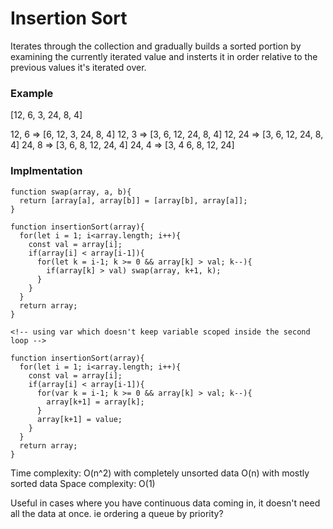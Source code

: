 # Insertion Sort
Iterates through the collection and gradually builds a sorted portion by examining the currently iterated value and insterts it in order relative to the previous values it's iterated over.

### Example

[12, 6, 3, 24, 8, 4]

12, 6 => [6, 12, 3, 24, 8, 4]
12, 3 => [3, 6, 12, 24, 8, 4]
12, 24 => [3, 6, 12, 24, 8, 4]
24, 8 => [3, 6, 8, 12, 24, 4]
24, 4 => [3, 4 6, 8, 12, 24]

### Implmentation
```
function swap(array, a, b){
  return [array[a], array[b]] = [array[b], array[a]];
}

function insertionSort(array){
  for(let i = 1; i<array.length; i++){
    const val = array[i];
    if(array[i] < array[i-1]){
      for(let k = i-1; k >= 0 && array[k] > val; k--){
        if(array[k] > val) swap(array, k+1, k);
      }
    }
  }
  return array;
}

<!-- using var which doesn't keep variable scoped inside the second loop -->

function insertionSort(array){
  for(let i = 1; i<array.length; i++){
    const val = array[i];
    if(array[i] < array[i-1]){
      for(var k = i-1; k >= 0 && array[k] > val; k--){
        array[k+1] = array[k];
      }
      array[k+1] = value;
    }
  }
  return array;
}

```
Time complexity:
  O(n^2) with completely unsorted data
  O(n) with mostly sorted data
Space complexity: O(1)

Useful in cases where you have continuous data coming in, it doesn't need all the data at once.
ie ordering a queue by priority?